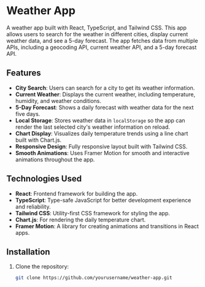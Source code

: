 # Weather App

A weather app built with React, TypeScript, and Tailwind CSS. This app allows users to search for the weather in different cities, display current weather data, and see a 5-day forecast. The app fetches data from multiple APIs, including a geocoding API, current weather API, and a 5-day forecast API.

## Features

- **City Search**: Users can search for a city to get its weather information.
- **Current Weather**: Displays the current weather, including temperature, humidity, and weather conditions.
- **5-Day Forecast**: Shows a daily forecast with weather data for the next five days.
- **Local Storage**: Stores weather data in `localStorage` so the app can render the last selected city's weather information on reload.
- **Chart Display**: Visualizes daily temperature trends using a line chart built with Chart.js.
- **Responsive Design**: Fully responsive layout built with Tailwind CSS.
- **Smooth Animations**: Uses Framer Motion for smooth and interactive animations throughout the app.

## Technologies Used

- **React**: Frontend framework for building the app.
- **TypeScript**: Type-safe JavaScript for better development experience and reliability.
- **Tailwind CSS**: Utility-first CSS framework for styling the app.
- **Chart.js**: For rendering the daily temperature chart.
- **Framer Motion**: A library for creating animations and transitions in React apps.

## Installation

1. Clone the repository:

   ```bash
   git clone https://github.com/yourusername/weather-app.git
   ```
